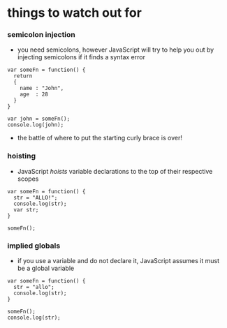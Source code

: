 # things to watch out for

### semicolon injection
* you need semicolons, however JavaScript will try to help you out by injecting semicolons if it finds a syntax error

```
var someFn = function() {
  return 
  {
    name : "John",
    age  : 28
  }
}

var john = someFn();
console.log(john);

```
* the battle of where to put the starting curly brace is over!

### hoisting
* JavaScript *hoists* variable declarations to the top of their respective scopes
```
var someFn = function() {
  str = "ALLO!";
  console.log(str);
  var str;
}

someFn();

```



### implied globals
* if you use a variable and do not declare it, JavaScript assumes it must be a global variable
```
var someFn = function() {
  str = "allo";
  console.log(str);
}

someFn();
console.log(str);
```


